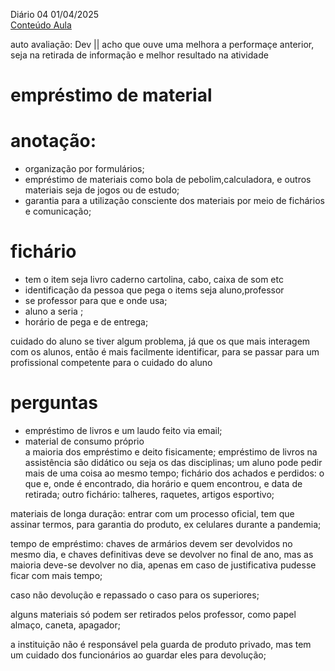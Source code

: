Diário 04  01/04/2025   
[Conteúdo Aula](https://github.com/heliokamakawa/aula/blob/main/aps/aula04.md)

auto avaliação: Dev || acho que ouve uma melhora a performaçe anterior, seja na retirada de informação e melhor resultado na atividade  
# empréstimo de material 

# anotação:  
 - organização por formulários;
 - empréstimo de materiais como bola de pebolim,calculadora, e outros materiais seja de jogos ou de estudo;
 - garantia para a utilização consciente dos materiais por meio de fichários e comunicação;

# fichário
 - tem o item seja livro caderno cartolina, cabo, caixa de som etc  
 - identificação da pessoa que pega o items seja aluno,professor  
 - se professor para que e onde usa;  
 - aluno a seria ;  
 - horário de pega e de entrega;  
  
cuidado do aluno se tiver algum problema, já que os que mais interagem com os alunos, então é mais facilmente identificar, para se passar para um profissional competente para o cuidado do aluno


# perguntas
 - empréstimo de livros e um laudo feito via email;  
 - material de consumo próprio   
a maioria dos empréstimo e deito fisicamente;
empréstimo de livros na assistência são didático ou seja os das disciplinas;
um aluno pode pedir mais de uma coisa ao mesmo tempo;
fichário dos 
achados e perdidos: o que e, onde é encontrado, dia horário e quem encontrou, e data de retirada;
outro fichário:  talheres, raquetes, artigos esportivo;

materiais de longa duração: entrar com um processo oficial, tem que assinar termos, para garantia do produto, ex celulares durante a pandemia;  

tempo de empréstimo: chaves de armários devem ser devolvidos no mesmo dia, e chaves definitivas deve se devolver no final de ano, mas as maioria deve-se devolver no dia, apenas em caso de justificativa pudesse ficar com mais tempo;
 
caso não devolução e repassado o caso para os superiores;

alguns materiais só podem ser retirados pelos professor, como papel almaço, caneta, apagador;

a instituição não é responsável pela guarda de produto privado, mas tem um cuidado dos funcionários ao guardar eles para devolução;  





